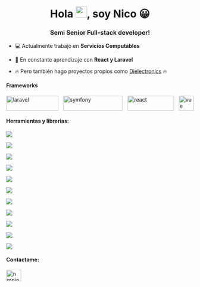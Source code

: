 <h1 align="center">Hola <img src="https://raw.githubusercontent.com/MartinHeinz/MartinHeinz/master/wave.gif" width="30px">, soy Nico 😀</h1>
<h3 align="center">Semi Senior Full-stack developer! </h3>	

- 💻 Actualmente trabajo en **Servicios Computables**

- 🌱 En constante aprendizaje con **React y Laravel**

- 🔥 Pero también hago proyectos propios como [Dielectronics](https://github.com/NIPIO/diElectronics) 🔥




<h4 align="left">Frameworks</h4>
<div style="display: flex; justify-content: space-between">
  <img src="https://upload.wikimedia.org/wikipedia/commons/thumb/3/36/Logo.min.svg/2560px-Logo.min.svg.png" alt="laravel" width="140" height="40"/>   
  <img src="https://symfony.com/logos/symfony_white_02.png" alt="symfony" width="160" height="40"/>
  <img src="https://www.genit.com.ar/sites/default/files/2019-04/20170420_React_logo_wordmark.png" alt="react" width="125" height="40"/>
  <img src="https://upload.wikimedia.org/wikipedia/commons/thumb/9/95/Vue.js_Logo_2.svg/640px-Vue.js_Logo_2.svg.png" alt="vue" width="40" height="40"/>
</div>



<h4 align="left">Herramientas y librerias:</h4>

![](https://img.shields.io/badge/REACT-REACTQUERY-informational?style=flat&logo=react&logoColor=white&color=F23E50)

![](https://img.shields.io/badge/REACT-ANTD-informational?style=flat&logo=react&logoColor=white&color=0E7BF2)

![](https://img.shields.io/badge/VUE-VUETIFY-informational?style=flat&logo=javascript&logoColor=white&color=A5D2F2)

![](https://img.shields.io/badge/LARAVEL-ELOQUENT-informational?style=flat&logo=laravel&logoColor=white&color=E9291C)

![](https://img.shields.io/badge/SYMFONY-DOCTRINE-informational?style=flat&logo=symfony&logoColor=white&color=EF652F)

![](https://img.shields.io/badge/CSS-BOOTSTRAP-informational?style=flat&logo=bootstrap&logoColor=white&color=66337F)

![](https://img.shields.io/badge/BDD-HEIDISQL-informational?style=flat&logo=mysql&logoColor=white&color=75CE3F)

![](https://img.shields.io/badge/SO-WINDOWS-informational?style=flat&logo=windows&logoColor=white&color=0F61EC)

![](https://img.shields.io/badge/DEVOPS-LARAGON-informational?style=flat&logo=laragon&logoColor=white&color=3293F2)

![](https://img.shields.io/badge/API-POSTMAN-informational?style=flat&logo=postman&logoColor=white&color=F06632)

![](https://img.shields.io/badge/MOBILE-IONIC3-informational?style=flat&logo=ionic&logoColor=white&color=5580EC)





  
  
  <h4 align="left">Contactame:</h4>
<p align="left">
<a href="https://linkedin.com/in/nmpiovano" target="blank"><img align="center" src="https://raw.githubusercontent.com/rahuldkjain/github-profile-readme-generator/master/src/images/icons/Social/linked-in-alt.svg" alt="nmpiovano" height="30" width="40" /></a>
</p>
